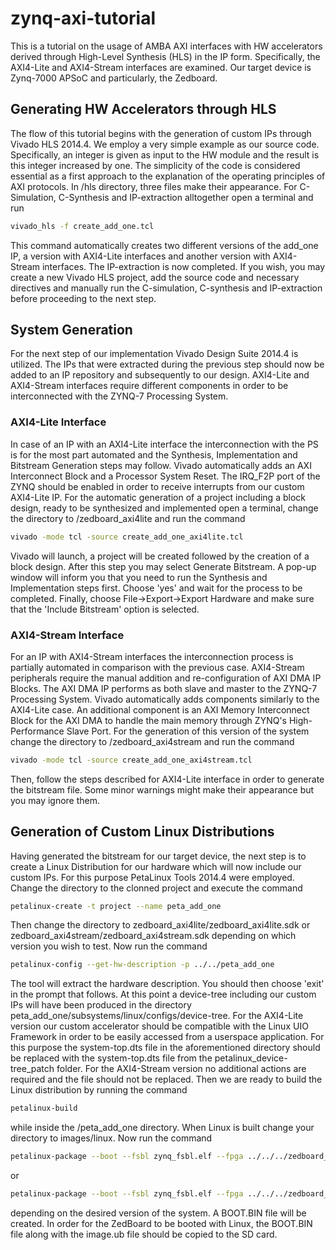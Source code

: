 # zynq-axi-tutorial

This is a tutorial on the usage of AMBA AXI interfaces with HW accelerators derived through High-Level Synthesis (HLS) in the IP form. Specifically, the AXI4-Lite and AXI4-Stream interfaces are examined. Our target device is Zynq-7000 APSoC and particularly, the Zedboard.

## Generating HW Accelerators through HLS

The flow of this tutorial begins with the generation of custom IPs through Vivado HLS 2014.4. We employ a very simple example as our source code. Specifically, an integer is given as input to the HW module and the result is this integer increased by one. The simplicity of the code is considered essential as a first approach to the explanation of the operating principles of AXI protocols. In /hls directory, three files make their appearance. For C-Simulation, C-Synthesis and IP-extraction alltogether open a terminal and run

```bash
vivado_hls -f create_add_one.tcl
```

This command automatically creates two different versions of the add_one IP, a version with AXI4-Lite interfaces and another version with AXI4-Stream interfaces. The IP-extraction is now completed. If you wish, you may create a new Vivado HLS project, add the source code and necessary directives and manually run the C-simulation, C-synthesis and IP-extraction before proceeding to the next step.

## System Generation

For the next step of our implementation Vivado Design Suite 2014.4 is utilized. The IPs that were extracted during the previous step should now be added to an IP repository and subsequently to our design. AXI4-Lite and AXI4-Stream interfaces require different components in order to be interconnected with the ZYNQ-7 Processing System. 

### AXI4-Lite Interface

In case of an IP with an AXI4-Lite interface the interconnection with the PS is for the most part automated and the Synthesis, Implementation and Bitstream Generation steps may follow. Vivado automatically adds an AXI Interconnect Block and a Processor System Reset. The IRQ_F2P port of the ZYNQ should be enabled in order to receive interrupts from our custom AXI4-Lite IP. For the automatic generation of a project including a block design, ready to be synthesized and implemented open a terminal, change the directory to /zedboard_axi4lite and run the command

```bash
vivado -mode tcl -source create_add_one_axi4lite.tcl
```

Vivado will launch, a project will be created followed by the creation of a block design. After this step you may select Generate Bitstream. A pop-up window will inform you that you need to run the Synthesis and Implementation steps first. Choose 'yes' and wait for the process to be completed. Finally, choose File->Export->Export Hardware and make sure that the 'Include Bitstream' option is selected.


### AXI4-Stream Interface

For an IP with AXI4-Stream interfaces the interconnection process is partially automated in comparison with the previous case. AXI4-Stream peripherals require the manual addition and re-configuration of AXI DMA IP Blocks. The AXI DMA IP performs as both slave and master to the ZYNQ-7 Processing System. Vivado automatically adds components similarly to the AXI4-Lite case. An additional component is an AXI Memory Interconnect Block for the AXI DMA to handle the main memory through ZYNQ's High-Performance Slave Port. For the generation of this version of the system change the directory to /zedboard_axi4stream and run the command

```bash
vivado -mode tcl -source create_add_one_axi4stream.tcl
```

Then, follow the steps described for AXI4-Lite interface in order to generate the bitstream file. Some minor warnings might make their appearance but you may ignore them.

## Generation of Custom Linux Distributions

Having generated the bitstream for our target device, the next step is to create a Linux Distribution for our hardware which will now include our custom IPs. For this purpose PetaLinux Tools 2014.4 were employed. Change the directory to the clonned project and execute the command

```bash
petalinux-create -t project --name peta_add_one
```

Then change the directory to zedboard_axi4lite/zedboard_axi4lite.sdk or zedboard_axi4stream/zedboard_axi4stream.sdk depending on which version you wish to test. Now run the command

```bash
petalinux-config --get-hw-description -p ../../peta_add_one
```

The tool will extract the hardware description. You should then choose 'exit' in the prompt that follows. At this point a device-tree including our custom IPs will have been produced in the directory peta_add_one/subsystems/linux/configs/device-tree. For the AXI4-Lite version our custom accelerator should be compatible with the Linux UIO Framework in order to be easily accessed from a userspace application. For this purpose the system-top.dts file in the aforementioned directory should be replaced with the system-top.dts file from the petalinux_device-tree_patch folder. For the AXI4-Stream version no additional actions are required and the file should not be replaced. Then we are ready to build the Linux distribution by running the command

```bash
petalinux-build
```

while inside the /peta_add_one directory. When Linux is built change your directory to images/linux. Now run the command

```bash
petalinux-package --boot --fsbl zynq_fsbl.elf --fpga ../../../zedboard_axi4lite/zedboard_axi4lite.runs/impl_1/system_wrapper.bit --uboot
```
or

```bash
petalinux-package --boot --fsbl zynq_fsbl.elf --fpga ../../../zedboard_axi4stream/zedboard_axi4stream.runs/impl_1/system_wrapper.bit --uboot
```

depending on the desired version of the system. A BOOT.BIN file will be created. In order for the ZedBoard to be booted with Linux, the BOOT.BIN file along with the image.ub file should be copied to the SD card.
